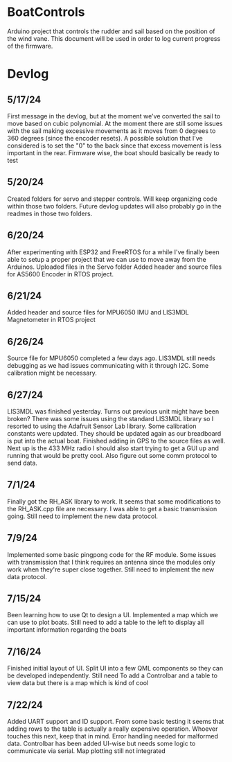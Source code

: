 # BoatControls
Arduino project that controls the rudder and sail based on the position of the wind vane. This document will be used in order to log current progress of the firmware.

# Devlog  

## 5/17/24
First message in the devlog, but at the moment we've converted the sail to move based on cubic polynomial. At the moment there are still some issues with the sail making excessive movements as it 
moves from 0 degrees to 360 degrees (since the encoder resets). A possible solution that I've considered is to set the "0" to the back since that excess movement is less important in the rear. 
Firmware wise, the boat should basically be ready to test 

## 5/20/24
Created folders for servo and stepper controls. Will keep organizing code within those two folders. Future devlog updates will also probably go in the readmes in those two folders.   

## 6/20/24 
After experimenting with ESP32 and FreeRTOS for a while I've finally been able to setup a proper project that we can use to move away from the Arduinos. Uploaded files in the Servo folder
Added header and source files for AS5600 Encoder in RTOS project. 

## 6/21/24 
Added header and source files for MPU6050 IMU and LIS3MDL Magnetometer in RTOS project 

## 6/26/24 
Source file for MPU6050 completed a few days ago. LIS3MDL still needs debugging as we had issues communicating with it through I2C. Some calibration might be necessary. 

## 6/27/24 
LIS3MDL was finished yesterday. Turns out previous unit might have been broken? There was some issues using the standard LIS3MDL library so I resorted to using the Adafruit Sensor Lab library.
Some calibration constants were updated. They should be updated again as our breadboard is put into the actual boat. Finished adding in GPS to the source files as well. Next up is the 433 MHz radio
I should also start trying to get a GUI up and running that would be pretty cool. Also figure out some comm protocol to send data.

## 7/1/24 
Finally got the RH_ASK library to work. It seems that some modifications to the RH_ASK.cpp file are necessary. I was able to get a basic transmission going. Still need to implement the new 
data protocol. 

## 7/9/24 
Implemented some basic pingpong code for the RF module. Some issues with transmission that I think requires an antenna since the modules only work when they're super close together. Still 
need to implement the new data protocol.

## 7/15/24
Been learning how to use Qt to design a UI. Implemented a map which we can use to plot boats. Still need to add a table to the left to display all important information regarding the boats

## 7/16/24 
Finished initial layout of UI. Split UI into a few QML components so they can be developed independently. Still need 
To add a Controlbar and a table to view data but there is a map which is kind of cool

## 7/22/24 
Added UART support and ID support. From some basic testing it seems that adding rows to the table is actually a really expensive operation.
Whoever touches this next, keep that in mind. Error handling needed for malformed data. Controlbar has been added UI-wise but needs some logic to communicate via serial.
Map plotting still not integrated

